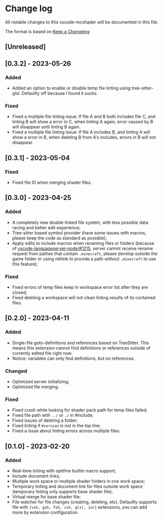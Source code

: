 # Change log

All notable changes to this vscode-mcshader will be documented in this file.

The format is based on [Keep a Changelog](http://keepachangelog.com/en/1.0.0/)

## [Unreleased]

## [0.3.2] - 2023-05-26

### Added

- Added an option to enable or disable temp file linting using tree-sitter-glsl. Defaultly off because I found it sucks.

### Fixed

- Fixed a multiple file linting issue: If file A and B both includes file C, and linting B will show a error in C, when linting A again, error caused by B will disappear until linting B again.
- Fixed a multiple file linting issue: If file A includes B, and linting A will show a error in B, when deleting B from A's includes, errors in B will not disappear.

## [0.3.1] - 2023-05-04

### Fixed

- Fixed file ID when merging shader files.

## [0.3.0] - 2023-04-25

### Added

- A completely new double-linked file system, with less possible data racing and better edit experience;
- Tree-sitter based symbol provider (have some issues with macros, please keep the code as standard as possible);
- Apply edits to include macros when renaming files or folders (because of [vscode-languageserver-node/#1215](https://github.com/microsoft/vscode-languageserver-node/issues/1215), server cannot receive rename request from pathes that contain `.minecraft`, please develop outside the game folder or using mklink to provide a path without `.minecraft` to use this feature);

### Fixed

- Fixed errors of temp files keep in workspace error list after they are closed;
- Fixed deleting a workspace will not clean linting results of its contained files.

## [0.2.0] - 2023-04-11

### Added

- Single-file goto-definitions and references based on TreeSitter. This means this extension cannot find definitions or references outside of currently edited file right now.
- Notice: variables can only find definitions, but no references.

### Changed

- Optimized server initializing;
- Optimized file merging.

### Fixed

- Fixed crash while looking for shader pack path for temp files failed;
- Fixed file path with `../` or `./` in #include;
- Fixed issues of deleting a folder;
- Fixed linting if `#version` is not in the top line;
- Fixed a issue about linting errors across multiple files.

## [0.1.0] - 2023-02-20

### Added

- Real-time linting with optifine builtin macro support;
- Include document links;
- Multiple work space or multiple shader folders in one work space;
- Temporary linting and document link for files outside work space (temporary linting only supports base shader file);
- Virtual merge for base shader file;
- File watcher for file changes (creating, deleting, etc). Defaultly supports file with `[vsh, gsh, fsh, csh, glsl, inc]` extensions, you can add more by extension configuration.
